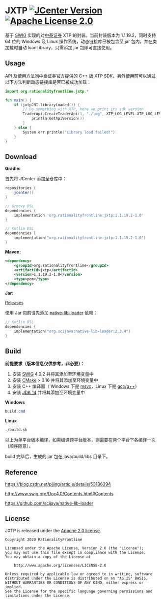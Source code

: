 # JXTP  [![JCenter Version](https://img.shields.io/bintray/v/rationalityfrontline/jxtp/jxtp?label=JCenter)](https://bintray.com/rationalityfrontline/jxtp/jxtp) [![Apache License 2.0](https://img.shields.io/github/license/rationalityfrontline/jxtp)](https://github.com/RationalityFrontline/jxtp/blob/master/LICENSE)

基于 [SWIG](http://www.swig.org/) 实现的对[中泰证券](https://xtp.zts.com.cn/) XTP 的封装。当前封装版本为 1.1.19.2，同时支持 64 位的 Windows 及 Linux 操作系统，动态链接库已被包含至 jar 包内，并在类加载时自动 loadLibrary，只需添加 jar 包即可直接使用。

## Usage

API 及使用方法同中泰证券官方提供的 C++ 版 XTP SDK，另外使用前可以通过以下方法判断动态链接库是否已被成功加载：

```kotlin
import org.rationalityfrontline.jxtp.*

fun main() {
    if (jxtpJNI.libraryLoaded()) {
        // Do something with XTP, here we print its sdk version
        TraderApi.CreateTraderApi(1, "./log", XTP_LOG_LEVEL.XTP_LOG_LEVEL_INFO).apply {
        	println(GetApiVersion())
        }
    } else {
        System.err.println("Library load failed!")
    }
}
```

## Download

**Gradle:**

首先将 JCenter 添加至仓库中：

```groovy
repositories {
    jcenter()
}
```
```groovy
// Groovy DSL
dependencies {
    implementation 'org.rationalityfrontline:jxtp:1.1.19.2-1.0'
}
```
```kotlin
// Kotlin DSL
dependencies {
    implementation("org.rationalityfrontline:jxtp:1.1.19.2-1.0")
}
```

**Maven:**

```xml
<dependency>
	<groupId>org.rationalityfrontline</groupId>
	<artifactId>jxtp</artifactId>
	<version>1.1.19.2-1.0</version>
	<type>pom</type>
</dependency>
```
**Jar:**

[Releases](https://github.com/RationalityFrontline/jxtp/releases)

使用 Jar 包前请先添加 [native-lib-loader](https://github.com/scijava/native-lib-loader) 依赖：
```kotlin
// Kotlin DSL
dependencies {
    implementation("org.scijava:native-lib-loader:2.3.4")
}
```

## Build

**前提要求（版本信息仅供参考，非必要）：**

1. 安装 [SWIG](http://www.swig.org/download.html) 4.0.2 并将其添加至环境变量中
2. 安装 [CMake](https://cmake.org/download/) > 3.16 并将其添加至环境变量中
3. 安装 C++ 编译器（ Windows 下是 [msvc](https://visualstudio.microsoft.com/zh-hans/visual-cpp-build-tools/)，Linux 下是 [gcc/g++](https://gcc.gnu.org/)）
4. 安装 [JDK 14](https://jdk.java.net/14/) 并将其添加至环境变量中

**Windows**

```powershell
build.cmd
```

**Linux**

```bash
./build.sh
```
以上为单平台版本编译，如需编译跨平台版本，则需要在两个平台下各编译一次（顺序随意）。

build 完毕后，生成的 jar 包在 java/build/libs 目录下。

## Reference

https://blog.csdn.net/pjjing/article/details/53186394

http://www.swig.org/Doc4.0/Contents.html#Contents

https://github.com/scijava/native-lib-loader

## License

JXTP is released under the [Apache 2.0 license](https://github.com/RationalityFrontline/jxtp/blob/master/LICENSE).

```
Copyright 2020 RationalityFrontline

Licensed under the Apache License, Version 2.0 (the "License");
you may not use this file except in compliance with the License.
You may obtain a copy of the License at

    http://www.apache.org/licenses/LICENSE-2.0

Unless required by applicable law or agreed to in writing, software
distributed under the License is distributed on an "AS IS" BASIS,
WITHOUT WARRANTIES OR CONDITIONS OF ANY KIND, either express or implied.
See the License for the specific language governing permissions and
limitations under the License.
```